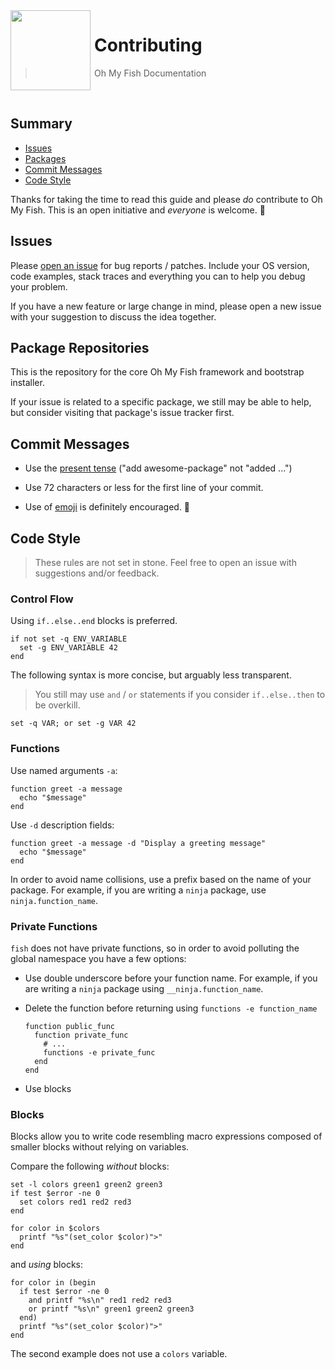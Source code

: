 <img src="https://cdn.rawgit.com/oh-my-fish/oh-my-fish/e4f1c2e0219a17e2c748b824004c8d0b38055c16/docs/logo.svg" align="left" width="128px" height="128px"/>
<img align="left" width="0" height="128px"/>

# Contributing

> Oh My Fish Documentation

<br>

## Summary

* [Issues](#issues)
* [Packages](#package-repositories)
* [Commit Messages](#commit-messages)
* [Code Style](#code-style)

Thanks for taking the time to read this guide and please _do_ contribute to Oh My Fish. This is an open initiative and _everyone_ is welcome. :metal:

## Issues

Please [open an issue](https://github.com/oh-my-fish/oh-my-fish/issues) for bug reports / patches. Include your OS version, code examples, stack traces and everything you can to help you debug your problem.

If you have a new feature or large change in mind, please open a new issue with your suggestion to discuss the idea together.

## Package Repositories

This is the repository for the core Oh My Fish framework and bootstrap installer.

If your issue is related to a specific package, we still may be able to help, but consider visiting that package's issue tracker first.

## Commit Messages

+ Use the [present tense](https://simple.wikipedia.org/wiki/Present_tense) ("add awesome-package" not "added ...")

+ Use 72 characters or less for the first line of your commit.

+ Use of [emoji](http://www.emoji-cheat-sheet.com/) is definitely encouraged. :lollipop:

## Code Style

> These rules are not set in stone. Feel free to open an issue with suggestions and/or feedback.

### Control Flow

Using `if..else..end` blocks is preferred.

```fish
if not set -q ENV_VARIABLE
  set -g ENV_VARIABLE 42
end
```

The following syntax is more concise, but arguably less transparent.

> You still may use `and` / `or` statements if you consider `if..else..then` to be overkill.

```fish
set -q VAR; or set -g VAR 42
```

### Functions

Use named arguments `-a`:

```fish
function greet -a message
  echo "$message"
end
```

Use `-d` description fields:

```fish
function greet -a message -d "Display a greeting message"
  echo "$message"
end
```

In order to avoid name collisions, use a prefix based on the name of your package. For example, if you are writing a `ninja` package, use `ninja.function_name`.


### Private Functions

`fish` does not have private functions, so in order to avoid polluting the global namespace you have a few options:


+ Use double underscore before your function name. For example, if you are writing a `ninja` package using `__ninja.function_name`.

+ Delete the function before returning using `functions -e function_name`

  ```fish
  function public_func
    function private_func
      # ...
      functions -e private_func
    end
  end
  ```

+ Use blocks

### Blocks

Blocks allow you to write code resembling macro expressions composed of smaller blocks without relying on variables.

Compare the following _without_ blocks:

```fish
set -l colors green1 green2 green3
if test $error -ne 0
  set colors red1 red2 red3
end

for color in $colors
  printf "%s"(set_color $color)">"
end
```

and _using_ blocks:

```fish
for color in (begin
  if test $error -ne 0
    and printf "%s\n" red1 red2 red3
    or printf "%s\n" green1 green2 green3
  end)
  printf "%s"(set_color $color)">"
end
```

The second example does not use a `colors` variable.
